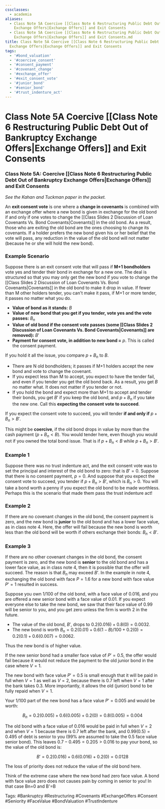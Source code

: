 ```yaml
---
cssclasses:
  - academia
aliases:
  - Class Note 5A Coercive [[Class Note 6 Restructuring Public Debt Out of Bankruptcy
    Exchange Offers|Exchange Offers]] and Exit Consents
  - Class Note 5A Coercive [[Class Note 6 Restructuring Public Debt Out of Bankruptcy
    Exchange Offers|Exchange Offers]] and Exit Consents.md
title: Class Note 5A Coercive [[Class Note 6 Restructuring Public Debt Out of Bankruptcy
  Exchange Offers|Exchange Offers]] and Exit Consents
tags:
  - '#bond_valuation'
  - '#coercive_consent'
  - '#consent_payment'
  - '#covenant_change'
  - '#exchange_offer'
  - '#exit_consent_vote'
  - '#junior_bond'
  - '#senior_bond'
  - '#trust_indenture_act'
---
```

# Class Note 5A Coercive [[Class Note 6 Restructuring Public Debt Out of Bankruptcy Exchange Offers|Exchange Offers]] and Exit Consents

### Class Note 5A: Coercive [[Class Note 6 Restructuring Public Debt Out of Bankruptcy Exchange Offers|Exchange Offers]] and Exit Consents

*See the Kahan and Tuckman paper in the packet.*

An **exit consent vote** is one where a **change in covenants** is combined with an exchange offer where a new bond is given in exchange for the old bond if and only if one votes to change the [[Class Slides 2 Discussion of Loan Covenants Vs. Bond Covenants|Covenants]] in the old bond. As a result,  those who are exiting the old bond are the ones choosing to change its covenants. If a holder prefers the new bond given his or her belief that the vote will pass,  any reduction in the value of the old bond will not matter (because he or she will hold the new bond).

### Example Scenario

Suppose there is an exit consent vote that will pass if **M+1 bondholders** vote yes and tender their bond in exchange for a new one. The deal is structured so that you may only get the new bond if you vote to change the [[Class Slides 2 Discussion of Loan Covenants Vs. Bond Covenants|Covenants]] in the old bond to make it drop in value. If fewer than M other holders tender,  you can't make it pass,  if M+1 or more tender,  it passes no matter what you do.

- **Value of bond as it stands:** $B$
- **Value of new bond that you get if you tender,  vote yes and the vote passes:** $B_n$
- **Value of old bond if the consent vote passes (some [[Class Slides 2 Discussion of Loan Covenants Vs. Bond Covenants|Covenants]] are removed):** $B'$
- **Payment for consent vote,  in addition to new bond =** $p$. This is called the consent payment.

If you hold it all the issue,  you compare $p + B_n$ to $B$.

- There are N old bondholders; it passes if M+1 holders accept the new bond and vote to change the covenant.
- If you expect less than M to accept,  you expect to have the tender fail,  and even if you tender you get the old bond back. As a result,  you get $B$ no matter what. It does not matter if you tender or not.
- If you hold the bond and expect more than M+1 to accept and tender their bonds,  you get $B'$ if you keep the old bond,  and $p+B_n$ if you take the new one. Call this **expecting the consent vote to succeed**.

If you expect the consent vote to succeed,  you will tender **if and only if** $p + B_n > B'$.

This might be **coercive**,  if the old bond drops in value by more than the cash payment $(p + B_n < B)$. You would tender here,  even though you would not if you owned the total bond issue. That is if $p + B_n < B$ while $p + B_n > B'$.

### Example 1

Suppose there was no trust indenture act,  and the exit consent vote was to set the principal and interest of the old bond to zero: that is $B' = 0$. Suppose that there is no consent payment,  $p = 0$. And suppose that you expect the consent vote to succeed,  you tender if $p + B_n > B'$,  which is $B_n > 0$. You will take a bond worth a penny if you expect the old bond to be made worthless. Perhaps this is the scenario that made them pass the trust indenture act!

### Example 2

If there are no covenant changes in the old bond,  the consent payment is zero,  and the new bond is **junior** to the old bond and has a lower face value,  as in class note 4. Here,  the offer will fail because the new bond is worth less than the old bond will be worth if others exchange their bonds: $B_n < B'$.

### Example 3

If there are no other covenant changes in the old bond,  the consent payment is zero,  and the new bond is **senior** to the old bond and has a lower face value,  as in class note 4,  then it is possible that the offer will succeed. The reason is that $B_n$ may exceed $B'$. In the example in note 4,  exchanging the old bond with face $P = 1.6$ for a new bond with face value $P' = 1$ resulted in success.

Suppose you own 1/100 of the old bond,  with a face value of $0.016$,  and you are offered a new senior bond with a face value of $0.01$. If you expect everyone else to take the new bond,  we saw that their face value of $0.99$ will be senior to you,  and you get zero unless the firm is worth 2 in the future.

- The value of the old bond,  $B'$,  drops to $0.2(0.016) + 0.8(0) = 0.0032$.
- The new bond is worth $B_n = 0.2(0.01) + 0.6(1-B)/100 + 0.2(0) = 0.2(0.1) + 0.6(0.007) = 0.0062$.

Thus the new bond is of higher value.

If the new senior bond had a smaller face value of $P' = 0.5$,  the offer would fail because it would not reduce the payment to the old junior bond in the case where $V = 1$.

The new bond with face value $P' = 0.5$ is small enough that it will be paid in full when $V = 1$ as well as $V = 2$,  because there is $0.7$ left when $V = 1$ after the bank takes $0.3$. More importantly,  it allows the old (junior) bond to be fully repaid when $V = 1$.

Your 1/100 part of the new bond has a face value $P' = 0.005$ and would be worth:

$$ B_n = 0.2(0.005) + 0.6(0.005) + 0.2(0) = 0.8(0.005) = 0.004 $$

The old bond with a face value of $0.016$ would be paid in full when $V = 2$ and when $V = 1$ because there is $0.7$ left after the bank,  and $0.99(0.5) = 0.495$ of debt is senior to you (99% are assumed to take the $0.5$ face value senior bond). This leaves $0.7 - 0.495 = 0.205 > 0.016$ to pay your bond,  so the value of the old bond is:

$$ B' = 0.2(0.016) + 0.6(0.016) + 0.2(0) = 0.0128 $$

The loss of priority does not reduce the value of the old bond here.

Think of the extreme case where the new bond had zero face value. A bond with face value zero does not causes pain by coming in senior to you! In that case Bn=0 and B'=B

Tags: #Bankruptcy #Restructuring #Covenants #ExchangeOffers #Consent #Seniority #FaceValue #BondValuation #TrustIndenture